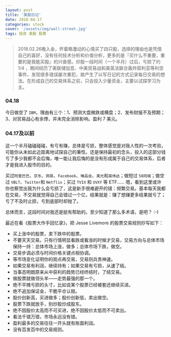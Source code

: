 ```yaml
---
layout: post
title: '美股日记'
date: 2018-04-17
categories: stock
cover: '/assets/img/wall-street.jpg'
tags: 投资 美股 股票
---
```


> 2018.02.26晚入金，怀着略激动的心情买了四只股，选择的理由也是凭借自己的喜好，没有任何技术分析和价值分析，更多的是『买什么不重要，重要的是我能买股』的兴奋感。炒股一段时间（一个半月）过后，亏损了约 1/4 ，期间经历了美联储加息、中美贸易战和美英法联合轰炸叙利亚等利空事件，发现很多错误屡次重犯，故产生了以写日记的方式记录每日交易的想法。在形成自己的交易体系之前，只会投入少量资金，主要以试探学习为主。


### 04.18
今日做空了 `IBM`，理由有三个：1、预测大盘微跌或横盘；2、发布财报不及预期；3、对贸易战心有余悸，并未完全消除影响。盈利 7 美元。

### 04.17及以前
这一个半月磕磕碰碰，有亏有赚，总体是亏损，整体感觉是对我人性的一次考验，可能你从未如此近距离地试探自己的秉性。还是保持最初的念头，投入的这部分钱亏了多少我都不会后悔，唯一能让我后悔的是没有形成属于自己的交易体系，后者才是我进入股市的目的。

买过`阿里巴巴`、`京东`、`网易`、`Facebook`、`唯品会`、`美光`和`英伟达`；做短过 `58同城`；做空过 `VBLT`、`Twitter`和 `Netflix`；买过 `TVIX` 和 `UVXY` 等 ETF…… 嗯，看到这里或许你也察觉出我为什么会亏损了，这是新手很难避开的错：频繁交易。基本每天我都在交易，不交易就觉得自己会错过一个亿，结果就是：赚了想赚更多结果就亏了；亏了不及时止损，亏到底部时却抛了。

总体而言，这段时间对我还是挺有帮助的。至少知道了那么多术语，是吧？ :-)

最近在看《股票大作手回忆录》，把 Jesse Livemore 的股票交易规则抄写如下：
* 买上涨中的股票，卖下跌中的股票。
* 不要天天交易。只有行情明显看跌或看涨的时候才交易，交易方向与总体市场保持一持：总体市场上涨，做多；总体市场下跌，做空。
* 交易步调必须与时间价格关键点相协调。
* 等市场变化证明你的观点再交易，交易则兵贵神速。
* 如果交易有利润，继续持有；如果交易有亏损，从速了结。
* 当事态明朗原来从中获利的趋势已经终结时，了结交易。
* 做股票就做领头羊——走势最强的那一个。
* 绝不平摊亏损的头寸，比如说某个股票已经被套还继续买进。
* 绝不追加保证金，干脆平仓认赔。
* 股价创新高，买进做多；股价创新低，卖出做空。
* 股票下跌就放手，别炒股炒成股东。
* 绝不因股价太高而不可买进，绝不因股价太低而不可卖出。
* 看法千错万错，市场永远没有错。
* 盈利最多的交易往往一开头就有账面利润。
* 没有百发百中的交易规则。
